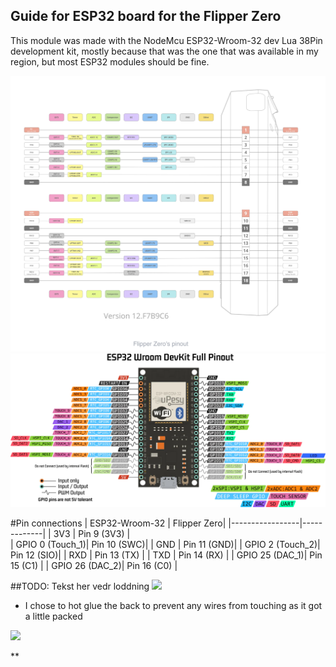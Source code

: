 ## Guide for ESP32 board for the Flipper Zero 


This module was made with the NodeMcu ESP32-Wroom-32 dev Lua 38Pin development kit, mostly because that was the one that was available in my region, but most ESP32 modules should be fine.

![](/4.Docs/Images/FlipperZeroPinout.png)
![](/4.Docs/Images/doc-esp32-wroom-pinout.png.webp)


#Pin connections 
| ESP32-Wroom-32  | Flipper Zero|
|-----------------|-------------|
| 3V3             | Pin 9 (3V3) |  
| GPIO 0 (Touch_1)| Pin 10 (SWC)|
| GND             | Pin 11 (GND)|
| GPIO 2 (Touch_2)| Pin 12 (SIO)|
| RXD             | Pin 13 (TX) |
| TXD             | Pin 14 (RX) |
| GPIO 25  (DAC_1)| Pin 15 (C1) |
| GPIO 26  (DAC_2)| Pin 16 (C0) |

##TODO: Tekst her vedr loddning 
![](/4.Docs/Images/Module.HEIC)
* I chose to hot glue the back to prevent any wires from touching as it got a little packed

![](/4.Docs/Images/ModuleBack.HEIC)

**
